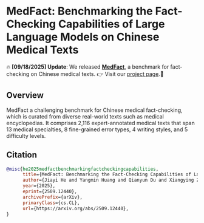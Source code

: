 # MedFact: Benchmarking the Fact-Checking Capabilities of Large Language Models on Chinese Medical Texts

🔥 **[09/18/2025] Update**: We released [**MedFact**](https://arxiv.org/abs/2509.12440), a benchmark for fact-checking on Chinese medical texts. 👉 Visit our [project page](https://ivy3h.github.io/medfact.github.io/).🥳

## Overview
MedFact a challenging benchmark for Chinese medical fact-checking, which is curated from diverse real-world texts such as medical encyclopedias. It comprises 2,116 expert-annotated medical texts that span 13 medical specialties, 8 fine-grained error types, 4 writing styles, and 5 difficulty levels.

## Citation
```bibtex
@misc{he2025medfactbenchmarkingfactcheckingcapabilities,
      title={MedFact: Benchmarking the Fact-Checking Capabilities of Large Language Models on Chinese Medical Texts}, 
      author={Jiayi He and Yangmin Huang and Qianyun Du and Xiangying Zhou and Zhiyang He and Jiaxue Hu and Xiaodong Tao and Lixian Lai},
      year={2025},
      eprint={2509.12440},
      archivePrefix={arXiv},
      primaryClass={cs.CL},
      url={https://arxiv.org/abs/2509.12440}, 
}
